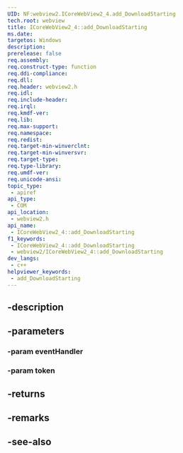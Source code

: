 ```yaml
---
UID: NF:webview2.ICoreWebView2_4.add_DownloadStarting
tech.root: webview
title: ICoreWebView2_4::add_DownloadStarting
ms.date: 
targetos: Windows
description: 
prerelease: false
req.assembly: 
req.construct-type: function
req.ddi-compliance: 
req.dll: 
req.header: webview2.h
req.idl: 
req.include-header: 
req.irql: 
req.kmdf-ver: 
req.lib: 
req.max-support: 
req.namespace: 
req.redist: 
req.target-min-winverclnt: 
req.target-min-winversvr: 
req.target-type: 
req.type-library: 
req.umdf-ver: 
req.unicode-ansi: 
topic_type:
 - apiref
api_type:
 - COM
api_location:
 - webview2.h
api_name:
 - ICoreWebView2_4::add_DownloadStarting
f1_keywords:
 - ICoreWebView2_4::add_DownloadStarting
 - webview2/ICoreWebView2_4::add_DownloadStarting
dev_langs:
 - c++
helpviewer_keywords:
 - add_DownloadStarting
---
```


## -description

## -parameters

### -param eventHandler

### -param token

## -returns

## -remarks

## -see-also

